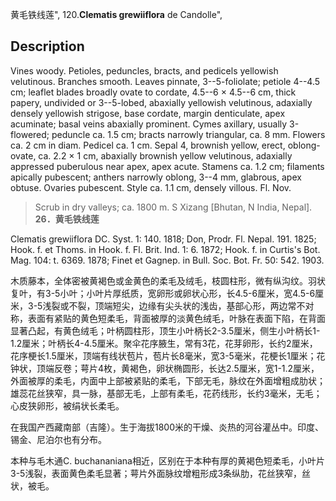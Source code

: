 黄毛铁线莲",
120.**Clematis grewiiflora** de Candolle",

## Description
Vines woody. Petioles, peduncles, bracts, and pedicels yellowish velutinous. Branches smooth. Leaves pinnate, 3--5-foliolate; petiole 4--4.5 cm; leaflet blades broadly ovate to cordate, 4.5--6 × 4.5--6 cm, thick papery, undivided or 3--5-lobed, abaxially yellowish velutinous, adaxially densely yellowish strigose, base cordate, margin denticulate, apex acuminate; basal veins abaxially prominent. Cymes axillary, usually 3-flowered; peduncle ca. 1.5 cm; bracts narrowly triangular, ca. 8 mm. Flowers ca. 2 cm in diam. Pedicel ca. 1 cm. Sepal 4, brownish yellow, erect, oblong-ovate, ca. 2.2 × 1 cm, abaxially brownish yellow velutinous, adaxially appressed puberulous near apex, apex acute. Stamens ca. 1.2 cm; filaments apically pubescent; anthers narrowly oblong, 3--4 mm, glabrous, apex obtuse. Ovaries pubescent. Style ca. 1.1 cm, densely villous. Fl. Nov.

> Scrub in dry valleys; ca. 1800 m. S Xizang [Bhutan, N India, Nepal].
**26．黄毛铁线莲**

Clematis grewiiflora DC. Syst. 1: 140. 1818; Don, Prodr. Fl. Nepal. 191. 1825; Hook. f. et Thoms. in Hook. f. Fl. Brit. Ind. 1: 6. 1872; Hook. f. in Curtis's Bot. Mag. 104: t. 6369. 1878; Finet et Gagnep. in Bull. Soc. Bot. Fr. 50: 542. 1903.

木质藤本，全体密被黄褐色或金黄色的柔毛及绒毛，枝圆柱形，微有纵沟纹。羽状复叶，有3-5小叶；小叶片厚纸质，宽卵形或卵状心形，长4.5-6厘米，宽4.5-6厘米，3-5浅裂或不裂，顶端短尖，边缘有尖头状的浅齿，基部心形，两边常不对称，表面有紧贴的黄色短柔毛，背面被厚的淡黄色绒毛，叶脉在表面下陷，在背面显著凸起，有黄色绒毛；叶柄圆柱形，顶生小叶柄长2-3.5厘米，侧生小叶柄长1-1.2厘米；叶柄长4-4.5厘米。聚伞花序腋生，常有3花，花芽卵形，长约2厘米，花序梗长1.5厘米，顶端有线状苞片，苞片长8毫米，宽3-5毫米，花梗长1厘米；花钟状，顶端反卷；萼片4枚，黄褐色，卵状椭圆形，长达2.5厘米，宽1-1.2厘米，外面被厚的柔毛，内面中上部被紧贴的柔毛，下部无毛，脉纹在外面增粗成肋状；雄蕊花丝狭窄，具一脉，基部无毛，上部有柔毛，花药线形，长约3毫米，无毛；心皮狭卵形，被绢状长柔毛。

在我国产西藏南部（吉隆）。生于海拔1800米的干燥、炎热的河谷灌丛中。印度、锡金、尼泊尔也有分布。

本种与毛木通C. buchananiana相近，区别在于本种有厚的黄褐色短柔毛，小叶片3-5浅裂，表面黄色柔毛显著；萼片外面脉纹增粗形成3条纵肋，花丝狭窄，丝状，被毛。
